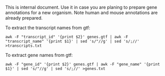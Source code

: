 This is internal document. Use it in case you are planing to prepare gene annotations for a new organism. Note human and mouse annotations are already prepared. 

To extract the transcript names from gtf:

```
awk -F "transcript_id" '{print $2}' genes.gtf | awk -F "transcript_name" '{print $1}' | sed 's/"//g' | sed 's/;//' >transcripts.txt
```

To extract gene names from gtf:

```
awk -F "gene_id" '{print $2}' genes.gtf | awk -F "gene_name" '{print $1}' | sed 's/"//g' | sed 's/;//' >genes.txt
```